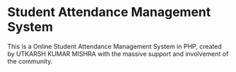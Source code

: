 # Student Attendance Management System

This is a Online Student Attendance Management System in PHP, created by UTKARSH KUMAR MISHRA with the massive support and involvement of the community.

